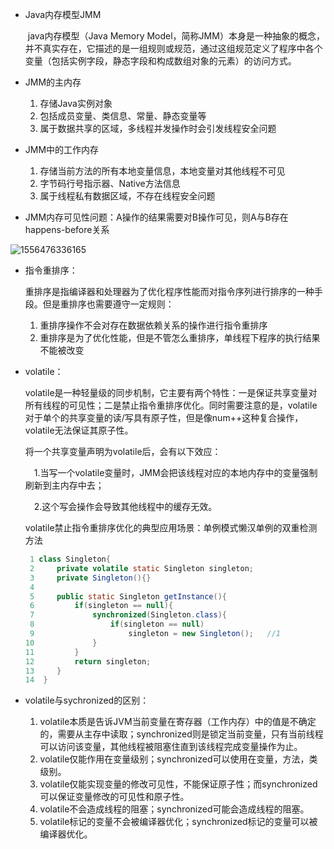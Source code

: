 - Java内存模型JMM

  ​	java内存模型（Java Memory Model，简称JMM）本身是一种抽象的概念，并不真实存在，它描述的是一组规则或规范，通过这组规范定义了程序中各个变量（包括实例字段，静态字段和构成数组对象的元素）的访问方式。

- JMM的主内存

  1. 存储Java实例对象
  2. 包括成员变量、类信息、常量、静态变量等
  3. 属于数据共享的区域，多线程并发操作时会引发线程安全问题

- JMM中的工作内存
  1. 存储当前方法的所有本地变量信息，本地变量对其他线程不可见
  2. 字节码行号指示器、Native方法信息
  3. 属于线程私有数据区域，不存在线程安全问题
- JMM内存可见性问题：A操作的结果需要对B操作可见，则A与B存在happens-before关系

![1556476336165](http://weiguo-1303915920.cos.ap-nanjing.myqcloud.com/4e638c41c8e0569116ff0a2feead620b.png)

- 指令重排序：

  ​	重排序是指编译器和处理器为了优化程序性能而对指令序列进行排序的一种手段。但是重排序也需要遵守一定规则：

  1. 重排序操作不会对存在数据依赖关系的操作进行指令重排序
  2. 重排序是为了优化性能，但是不管怎么重排序，单线程下程序的执行结果不能被改变

  

- volatile：

  volatile是一种轻量级的同步机制，它主要有两个特性：一是保证共享变量对所有线程的可见性；二是禁止指令重排序优化。同时需要注意的是，volatile对于单个的共享变量的读/写具有原子性，但是像num++这种复合操作，volatile无法保证其原子性。

  将一个共享变量声明为volatile后，会有以下效应：

  　1.当写一个volatile变量时，JMM会把该线程对应的本地内存中的变量强制刷新到主内存中去；

  　2.这个写会操作会导致其他线程中的缓存无效。

  volatile禁止指令重排序优化的典型应用场景：单例模式懒汉单例的双重检测方法

  ```java
   1 class Singleton{
   2     private volatile static Singleton singleton;    
   3     private Singleton(){}
   4     
   5     public static Singleton getInstance(){
   6         if(singleton == null){
   7             synchronized(Singleton.class){
   8                 if(singleton == null)
   9                     singleton = new Singleton();   //1
  10             }
  11         }
  12         return singleton;
  13     }
  14  }
  ```

  

- volatile与sychronized的区别：
  1. volatile本质是告诉JVM当前变量在寄存器（工作内存）中的值是不确定的，需要从主存中读取；synchronized则是锁定当前变量，只有当前线程可以访问该变量，其他线程被阻塞住直到该线程完成变量操作为止。
  2. volatile仅能作用在变量级别；synchronized可以使用在变量，方法，类级别。
  3. volatile仅能实现变量的修改可见性，不能保证原子性；而synchronized可以保证变量修改的可见性和原子性。
  4. volatile不会造成线程的阻塞；synchronized可能会造成线程的阻塞。
  5. volatile标记的变量不会被编译器优化；synchronized标记的变量可以被编译器优化。